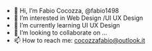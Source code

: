 - 👋 Hi, I’m Fabio Cocozza, @fabio1498
- 👀 I’m interested in Web Design /UI UX Design 
- 🌱 I’m currently learning UI UX Design
- 💞️ I’m looking to collaborate on ...
- 📫 How to reach me: cocozzafabio@outlook.it

<!---
fabio1498/fabio1498 is a ✨ special ✨ repository because its `README.md` (this file) appears on your GitHub profile.
You can click the Preview link to take a look at your changes.
--->
